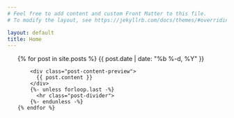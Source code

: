 ```yaml
---
# Feel free to add content and custom Front Matter to this file.
# To modify the layout, see https://jekyllrb.com/docs/themes/#overriding-theme-defaults

layout: default
title: Home
---
```


<div class="home">
  <ul class="post-list">
    {% for post in site.posts %}
        <span class="post-meta">{{ post.date | date: "%b %-d, %Y" }}</span>
        
        <div class="post-content-preview">
          {{ post.content }}
        </div>
        {%- unless forloop.last -%}
          <hr class="post-divider">
        {%- endunless -%}
    {% endfor %}
  </ul>
</div>

